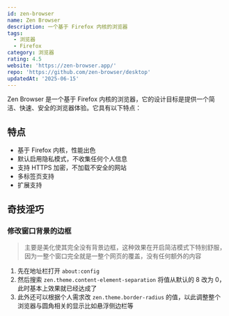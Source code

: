 ```yaml
---
id: zen-browser
name: Zen Browser
description: 一个基于 Firefox 内核的浏览器
tags:
  - 浏览器
  - Firefox
category: 浏览器
rating: 4.5
website: 'https://zen-browser.app/'
repo: 'https://github.com/zen-browser/desktop'
updatedAt: '2025-06-15'
---
```


Zen Browser 是一个基于 Firefox 内核的浏览器，它的设计目标是提供一个简洁、快速、安全的浏览器体验。它具有以下特点：

## 特点

- 基于 Firefox 内核，性能出色
- 默认启用隐私模式，不收集任何个人信息
- 支持 HTTPS 加密，不加载不安全的网站
- 多标签页支持
- 扩展支持

## 奇技淫巧

### 修改窗口背景的边框

> 主要是美化使其完全没有背景边框，这种效果在开启简洁模式下特别舒服，因为一整个窗口完全就是一整个网页的覆盖，没有任何额外的内容

1. 先在地址栏打开 `about:config`
2. 然后搜索 `zen.theme.content-element-separation` 将值从默认的 8 改为 0，此时基本上效果就已经达成了
3. 此外还可以根据个人需求改 `zen.theme.border-radius` 的值，以此调整整个浏览器与圆角相关的显示比如悬浮侧边栏等
